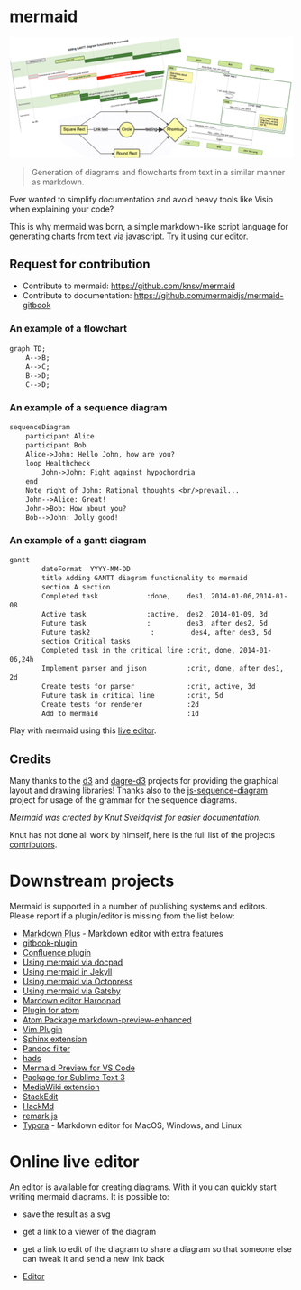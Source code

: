 # mermaid

![Header Image](images/header.png)

> Generation of diagrams and flowcharts from text in a similar manner as markdown.

Ever wanted to simplify documentation and avoid heavy tools like Visio when explaining your code?

This is why mermaid was born, a simple markdown-like script language for generating charts from text via javascript. [Try it using our editor][live-editor].


## Request for contribution

- Contribute to mermaid: https://github.com/knsv/mermaid
- Contribute to documentation: https://github.com/mermaidjs/mermaid-gitbook


### An example of a flowchart

```mermaid
graph TD;
    A-->B;
    A-->C;
    B-->D;
    C-->D;
```


### An example of a sequence diagram

```mermaid
sequenceDiagram
    participant Alice
    participant Bob
    Alice->John: Hello John, how are you?
    loop Healthcheck
        John->John: Fight against hypochondria
    end
    Note right of John: Rational thoughts <br/>prevail...
    John-->Alice: Great!
    John->Bob: How about you?
    Bob-->John: Jolly good!
```


### An example of a gantt diagram

```mermaid
gantt
        dateFormat  YYYY-MM-DD
        title Adding GANTT diagram functionality to mermaid
        section A section
        Completed task            :done,    des1, 2014-01-06,2014-01-08
        Active task               :active,  des2, 2014-01-09, 3d
        Future task               :         des3, after des2, 5d
        Future task2               :         des4, after des3, 5d
        section Critical tasks
        Completed task in the critical line :crit, done, 2014-01-06,24h
        Implement parser and jison          :crit, done, after des1, 2d
        Create tests for parser             :crit, active, 3d
        Future task in critical line        :crit, 5d
        Create tests for renderer           :2d
        Add to mermaid                      :1d
```

Play with mermaid using this [live editor][live-editor].


## Credits

Many thanks to the [d3](https://d3js.org/) and [dagre-d3](https://github.com/cpettitt/dagre-d3) projects for providing the graphical layout and drawing libraries!
Thanks also to the [js-sequence-diagram](https://bramp.github.io/js-sequence-diagrams) project for usage of the grammar for the sequence diagrams.

*Mermaid was created by Knut Sveidqvist for easier documentation.*

Knut has not done all work by himself, here is the full list of the projects [contributors](https://github.com/knsv/mermaid/graphs/contributors).


# Downstream projects

Mermaid is supported in a number of publishing systems and editors. Please report if a plugin/editor is missing from the list below:

* [Markdown Plus](https://mdp.tylingsoft.com/) - Markdown editor with extra features
* [gitbook-plugin](https://github.com/JozoVilcek/gitbook-plugin-mermaid)
* [Confluence plugin](https://marketplace.atlassian.com/plugins/org.anvard.atlassian.mermaid-plugin/server/overview)
* [Using mermaid via docpad](http://nauvalatmaja.com/2015/01/13/rendering-mermaid-in-docpad/)
* [Using mermaid in Jekyll](https://rubygems.org/gems/jekyll-mermaid/versions/1.0.0)
* [Using mermaid via Octopress](http://mostlyblather.com/blog/2015/05/23/mermaid-jekyll-octopress/)
* [Using mermaid via Gatsby](https://github.com/konsumer/gatsby-remark-graph)
* [Mardown editor Haroopad](http://pad.haroopress.com/user.html)
* [Plugin for atom](https://atom.io/packages/atom-mermaid)
* [Atom Package markdown-preview-enhanced](https://atom.io/packages/markdown-preview-enhanced)
* [Vim Plugin](https://github.com/kannokanno/previm)
* [Sphinx extension](https://github.com/mgaitan/sphinxcontrib-mermaid)
* [Pandoc filter](https://github.com/raghur/mermaid-filter)
* [hads](https://github.com/sinedied/hads)
* [Mermaid Preview for VS Code](https://marketplace.visualstudio.com/items?itemName=vstirbu.vscode-mermaid-preview)
* [Package for Sublime Text 3](https://packagecontrol.io/packages/Mermaid)
* [MediaWiki extension](https://github.com/SemanticMediaWiki/Mermaid)
* [StackEdit](https://stackedit.io/app)
* [HackMd](https://hackmd.io)
* [remark.js](https://github.com/gnab/remark/wiki/Adding-graphs-via-Mermaid)
* [Typora](https://typora.io/) - Markdown editor for MacOS, Windows, and Linux


# Online live editor

An editor is available for creating diagrams. With it you can quickly start writing mermaid diagrams. It is possible to:

* save the result as a svg
* get a link to a viewer of the diagram
* get a link to edit of the diagram to share a diagram so that someone else can tweak it and send a new link back

* [Editor][live-editor]

[live-editor]: https://mermaidjs.github.io/mermaid-live-editor/
